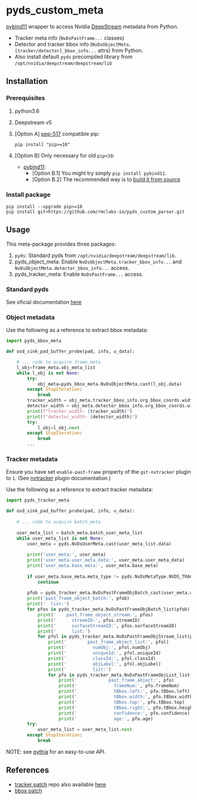 # pyds_custom_meta

[pybind11](https://github.com/pybind/pybind11) wrapper to access Nvidia
[DeepStream](https://developer.nvidia.com/deepstream-sdk) metadata from Python.

* Tracker meta info (`NvDsPastFrame...` classes)
* Detector and tracker bbox info (`NvDsObjectMeta.[tracker/detector]_bbox_info...` attrs) from Python.
* Also install default `pyds` precompiled library from `/opt/nvidia/deepstream/deepstream/lib`

## Installation


### Prerequisites

1. python3.6
1. Deepstream v5
1. [Option A] [pep-517](https://www.python.org/dev/peps/pep-0517/) compatible pip:

   ```console
   pip install "pip>=10"
   ```

1. [Option B] Only necessary for old `pip<10`:
   * [pybind11](https://github.com/pybind/pybind11):
     * [Option B.1] You might try simply `pip install pybind11`.
     * [Option B.2] The recommended way is to [build it from source](https://pybind11.readthedocs.io/en/stable/basics.html?highlight=install#compiling-the-test-cases)

### Install package

```console
pip install --upgrade pip>=10
pip install git+https://github.com/rmclabs-io/pyds_custom_parser.git
```

## Usage

This meta-package provides three packages:

1. `pyds`: Standard pyds from `/opt/nvidia/deepstream/deepstream/lib`.
2. pyds_object_meta: Enable `NvDsObjectMeta.tracker_bbox_info...` and `NvDsObjectMeta.detector_bbox_info...` access.
3. pyds_tracker_meta: Enable `NvDsPastFrame...` access.

### Standard pyds

See oficial documentation [here](https://github.com/NVIDIA-AI-IOT/deepstream_python_apps)

### Object metadata

Use the following as a reference to extract bbox metadata:

```python
import pyds_bbox_meta

def osd_sink_pad_buffer_probe(pad, info, u_data):

    # ... code to acquire frame_meta
    l_obj=frame_meta.obj_meta_list
    while l_obj is not None:
        try:
            obj_meta=pyds_bbox_meta.NvDsObjectMeta.cast(l_obj.data)
        except StopIteration:
            break
        tracker_width = obj_meta.tracker_bbox_info.org_bbox_coords.width
        detector_width = obj_meta.detector_bbox_info.org_bbox_coords.width
        print(f"tracker_width: {tracker_width}")
        print(f"detector_width: {detector_width}")
        try: 
            l_obj=l_obj.next
        except StopIteration:
            break
        ...
```

### Tracker metadata

Ensure you have set `enable-past-frame` property of the `gst-nvtracker` plugin to `1`.
(See [nvtracker](https://docs.nvidia.com/metropolis/deepstream/dev-guide/#page/DeepStream%20Plugins%20Development%20Guide/deepstream_plugin_details.3.02.html#) plugin documentation.)

Use the following as a reference to extract tracker metadata:

```python
import pyds_tracker_meta

def osd_sink_pad_buffer_probe(pad, info, u_data):
    
    # ... code to acquire batch_meta
    
    user_meta_list = batch_meta.batch_user_meta_list
    while user_meta_list is not None:
        user_meta = pyds.NvDsUserMeta.cast(user_meta_list.data)
        
        print('user_meta:', user_meta)
        print('user_meta.user_meta_data:', user_meta.user_meta_data)
        print('user_meta.base_meta:', user_meta.base_meta)
        
        if user_meta.base_meta.meta_type != pyds.NvDsMetaType.NVDS_TRACKER_PAST_FRAME_META:
            continue
            
        pfob = pyds_tracker_meta.NvDsPastFrameObjBatch_cast(user_meta.user_meta_data)
        print('past_frame_object_batch:', pfob)
        print('  list:')
        for pfos in pyds_tracker_meta.NvDsPastFrameObjBatch_list(pfob):
            print('    past_frame_object_stream:', pfos)
            print('      streamID:', pfos.streamID)
            print('      surfaceStreamID:', pfos.surfaceStreamID)
            print('      list:')
            for pfol in pyds_tracker_meta.NvDsPastFrameObjStream_list(pfos):
                print('        past_frame_object_list:', pfol)
                print('          numObj:', pfol.numObj)
                print('          uniqueId:', pfol.uniqueId)
                print('          classId:', pfol.classId)
                print('          objLabel:', pfol.objLabel)
                print('          list:')
                for pfo in pyds_tracker_meta.NvDsPastFrameObjList_list(pfol):
                    print('            past_frame_object:', pfo)
                    print('              frameNum:', pfo.frameNum)
                    print('              tBbox.left:', pfo.tBbox.left)
                    print('              tBbox.width:', pfo.tBbox.width)
                    print('              tBbox.top:', pfo.tBbox.top)
                    print('              tBbox.right:', pfo.tBbox.height)
                    print('              confidence:', pfo.confidence)
                    print('              age:', pfo.age)
        try:
            user_meta_list = user_meta_list.next
        except StopIteration:
            break
```

NOTE: see [pythia](https://github.com/rmclabs-io/pythia.git) for an easy-to-use API.

## References

* [tracker patch](https://forums.developer.nvidia.com/t/how-to-access-past-frame-tracking-results-from-python-in-deepstream-5-0/155245/5)
   repo also available [here](https://github.com/mrtj/pyds_tracker_meta)
* [bbox patch](https://forums.developer.nvidia.com/t/deepstream-5-0-python-api/158762/4)
